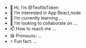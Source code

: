- 👋 Hi, I’m @TeofiloToken
- 👀 I’m interested in App React,node
- 🌱 I’m currently learning ...
- 💞️ I’m looking to collaborate on ...
- 📫 How to reach me ...
- 😄 Pronouns: ...
- ⚡ Fun fact: ...

<!---
TeofiloToken/TeofiloToken is a ✨ special ✨ repository because its `README.md` (this file) appears on your GitHub profile.
You can click the Preview link to take a look at your changes.
--->
